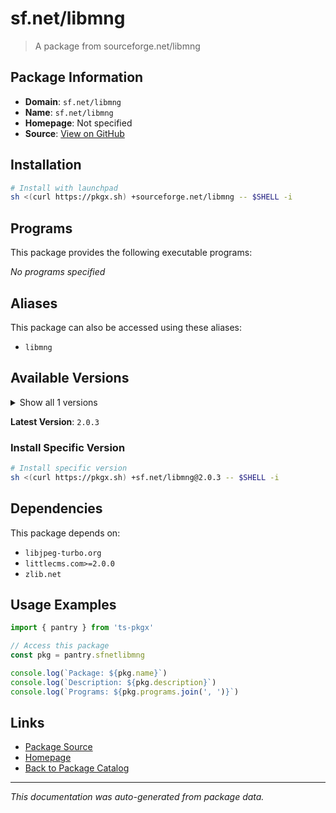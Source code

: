 # sf.net/libmng

> A package from sourceforge.net/libmng

## Package Information

- **Domain**: `sf.net/libmng`
- **Name**: `sf.net/libmng`
- **Homepage**: Not specified
- **Source**: [View on GitHub](https://github.com/pkgxdev/pantry/tree/main/projects/sourceforge.net/libmng/package.yml)

## Installation

```bash
# Install with launchpad
sh <(curl https://pkgx.sh) +sourceforge.net/libmng -- $SHELL -i
```

## Programs

This package provides the following executable programs:

*No programs specified*

## Aliases

This package can also be accessed using these aliases:

- `libmng`

## Available Versions

<details>
<summary>Show all 1 versions</summary>

- `2.0.3`

</details>

**Latest Version**: `2.0.3`

### Install Specific Version

```bash
# Install specific version
sh <(curl https://pkgx.sh) +sf.net/libmng@2.0.3 -- $SHELL -i
```

## Dependencies

This package depends on:

- `libjpeg-turbo.org`
- `littlecms.com>=2.0.0`
- `zlib.net`

## Usage Examples

```typescript
import { pantry } from 'ts-pkgx'

// Access this package
const pkg = pantry.sfnetlibmng

console.log(`Package: ${pkg.name}`)
console.log(`Description: ${pkg.description}`)
console.log(`Programs: ${pkg.programs.join(', ')}`)
```

## Links

- [Package Source](https://github.com/pkgxdev/pantry/tree/main/projects/sourceforge.net/libmng/package.yml)
- [Homepage](#)
- [Back to Package Catalog](../package-catalog.md)

---

*This documentation was auto-generated from package data.*
